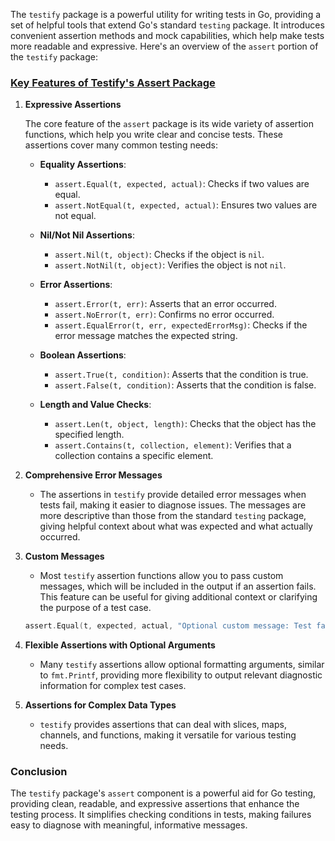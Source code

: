 The `testify` package is a powerful utility for writing tests in Go, providing a set of helpful tools that extend Go's standard `testing` package. It introduces convenient assertion methods and mock capabilities, which help make tests more readable and expressive. Here's an overview of the `assert` portion of the `testify` package:

### [Key Features of Testify's Assert Package](https://github.com/stretchr/testify)

1. **Expressive Assertions**

   The core feature of the `assert` package is its wide variety of assertion functions, which help you write clear and concise tests. These assertions cover many common testing needs:

    - **Equality Assertions**:
        - `assert.Equal(t, expected, actual)`: Checks if two values are equal.
        - `assert.NotEqual(t, expected, actual)`: Ensures two values are not equal.

    - **Nil/Not Nil Assertions**:
        - `assert.Nil(t, object)`: Checks if the object is `nil`.
        - `assert.NotNil(t, object)`: Verifies the object is not `nil`.

    - **Error Assertions**:
        - `assert.Error(t, err)`: Asserts that an error occurred.
        - `assert.NoError(t, err)`: Confirms no error occurred.
        - `assert.EqualError(t, err, expectedErrorMsg)`: Checks if the error message matches the expected string.

    - **Boolean Assertions**:
        - `assert.True(t, condition)`: Asserts that the condition is true.
        - `assert.False(t, condition)`: Asserts that the condition is false.

    - **Length and Value Checks**:
        - `assert.Len(t, object, length)`: Checks that the object has the specified length.
        - `assert.Contains(t, collection, element)`: Verifies that a collection contains a specific element.

2. **Comprehensive Error Messages**

    - The assertions in `testify` provide detailed error messages when tests fail, making it easier to diagnose issues. The messages are more descriptive than those from the standard `testing` package, giving helpful context about what was expected and what actually occurred.

3. **Custom Messages**

    - Most `testify` assertion functions allow you to pass custom messages, which will be included in the output if an assertion fails. This feature can be useful for giving additional context or clarifying the purpose of a test case.

   ```go
   assert.Equal(t, expected, actual, "Optional custom message: Test failed for reason X")
   ```

4. **Flexible Assertions with Optional Arguments**

    - Many `testify` assertions allow optional formatting arguments, similar to `fmt.Printf`, providing more flexibility to output relevant diagnostic information for complex test cases.

5. **Assertions for Complex Data Types**

    - `testify` provides assertions that can deal with slices, maps, channels, and functions, making it versatile for various testing needs.

### Conclusion

The `testify` package's `assert` component is a powerful aid for Go testing, providing clean, readable, and expressive assertions that enhance the testing process. It simplifies checking conditions in tests, making failures easy to diagnose with meaningful, informative messages.
